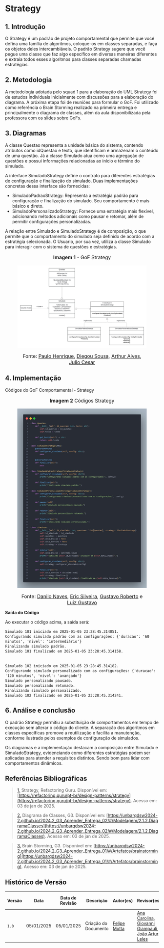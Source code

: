 # **Strategy**

## **1. Introdução**

O Strategy é um padrão de projeto comportamental que permite que você defina uma família de algoritmos, coloque-os em classes separadas, e faça os objetos deles intercambiáveis. O padrão Strategy sugere que você pegue uma classe que faz algo específico em diversas maneiras diferentes e extraia todos esses algoritmos para classes separadas chamadas estratégias.

## **2. Metodologia**

A metodologia adotada pelo squad 1 para a elaboração do UML Strategy foi de estudos individuais inicialmente com discussões para a elaboração do diagrama. A próxima etapa foi de reuniões para formular o GoF. Foi utilizado como referência o Brain Storming realizado na primeira entrega e principalmente o diagrama de classes, além da aula disponibilizada pela professora com os slides sobre GoFs.

## **3. Diagramas**

A classe Questao representa a unidade básica do sistema, contendo atributos como idQuestao e texto, que identificam e armazenam o conteúdo de uma questão. Já a classe Simulado atua como uma agregação de questões e possui informações relacionadas ao início e término do simulado.

A interface SimuladoStrategy define o contrato para diferentes estratégias de configuração e finalização do simulado. Duas implementações concretas dessa interface são fornecidas:

* SimuladoPadraoStrategy: Representa a estratégia padrão para configuração e finalização do simulado. Seu comportamento é mais básico e direto.
* SimuladoPersonalizadoStrategy: Fornece uma estratégia mais flexível, adicionando métodos adicionais como pausar e retomar, além de permitir configurações personalizadas.

A relação entre Simulado e SimuladoStrategy é de composição, o que permite que o comportamento do simulado seja definido de acordo com a estratégia selecionada. O Usuario, por sua vez, utiliza a classe Simulado para interagir com o sistema de questões e estratégias.

<center>

<figure markdown>
<font size="3"><p style="text-align: center"><b>Imagem 1</b> - GoF Strategy</p></font>

![Diagrama Strategy](../assets/GoFStrategyDiagram.jpg)

<font size="3"><p style="text-align: center">Fonte: [Paulo Henrique](https://github.com/paulomh), [Diegou Sousa](https://github.com/DiegoSousaLeite), [Arthur Alves](https://github.com/arthrok), [Julio Cesar](https://github.com/julio-dourado)</p></font>

</figure>

</center>

## **4. Implementação**

Códigos do GoF Comportamental - Strategy

<center>

<figure markdown>
<font size="3"><p style="text-align: center"><b>Imagem 2</b> Códigos Strategy</p></font>

![Códigos Strategy](../assets/GoFStrategyCodigo.jpg)

<font size="3"><p style="text-align: center">Fonte: [Danilo Naves](https://github.com/DaniloNavesS), [Eric Silveira](https://github.com/ericbky), [Gustavo Roberto](https://github.com/gusrberto) e [Luiz Gustavo](https://github.com/LuizGust4vo)</p></font>

</figure>

</center>

**Saída do Código**

Ao executar o código acima, a saída será:

```
Simulado 101 iniciado em 2025-01-05 23:28:45.314051.
Configurando simulado padrão com as configurações: {'duracao': '60 minutos', 'nivel': 'intermediário'}
Finalizando simulado padrão.
Simulado 101 finalizado em 2025-01-05 23:28:45.314158.


Simulado 102 iniciado em 2025-01-05 23:28:45.314182.
Configurando simulado personalizado com as configurações: {'duracao': '120 minutos', 'nivel': 'avançado'}
Simulado personalizado pausado.
Simulado personalizado retomado.
Finalizando simulado personalizado.
Simulado 102 finalizado em 2025-01-05 23:28:45.314241.
```

## **6. Análise e conclusão**

O padrão Strategy permitiu a substituição de comportamentos em tempo de execução sem alterar o código do cliente. A separação dos algoritmos em classes específicas promove a reutilização e facilita a manutenção, conforme ilustrado pelos exemplos de configuração de simulados.

Os diagramas e a implementação destacam a composição entre Simulado e SimuladoStrategy, evidenciando como diferentes estratégias podem ser aplicadas para atender a requisitos distintos. Sendo bom para lidar com comportamentos dinâmicos.

## **Referências Bibliográficas**

> <a id="REF1" href="#anchor_1">1.</a> Strategy, Refactoring Guru. Disponível em: [https://refactoring.guru/pt-br/design-patterns/strategy](https://refactoring.guru/pt-br/design-patterns/strategy). Acesso em: 03 de jan de 2025.

> <a id="REF2" href="#anchor_2">2.</a> Diagrama de Classes, G3. Disponível em: [https://unbarqdsw2024-2.github.io/2024.2_G3_Aprender_Entrega_02/#/Modelagem/2.1.2.DiagramaClasses](https://unbarqdsw2024-2.github.io/2024.2_G3_Aprender_Entrega_02/#/Modelagem/2.1.2.DiagramaClasses). Acesso em: 03 de jan de 2025.

> <a id="REF3" href="#anchor_3">3.</a> Brain Storming, G3. Disponível em: [https://unbarqdsw2024-2.github.io/2024.2_G3_Aprender_Entrega_01/#/Artefatos/brainstorming](https://unbarqdsw2024-2.github.io/2024.2_G3_Aprender_Entrega_01/#/Artefatos/brainstorming). Acesso em: 03 de jan de 2025.

## **Histórico de Versão**

| Versão | Data       | Data de Revisão          | Descrição            | Autor(es)                       | Revisor(es)                       | Detalhes da revisão        |
| ------ | ---------- | ------------------------ | -------------------- | ------------------------------- | --------------------------------- | -------------------------- |
| `1.0`| 05/01/2025 | 05/01/2025 | Criação do Documento | [Felipe Motta](https://github.com/M0tt1nh4) | [Ana Carolina](https://github.com/CarolCoCe), [Giovanni Giampauli](https://github.com/giovanniacg), [João Artur Leles](https://github.com/joao-artl) | - |